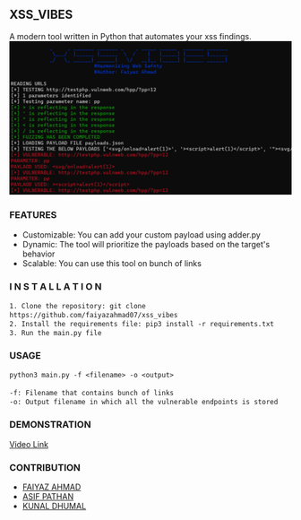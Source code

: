 ## XSS_VIBES
A modern tool written in Python that automates your xss findings.
![alt_text](demo.png)

### FEATURES

- Customizable: You can add your custom payload using adder.py
- Dynamic: The tool will prioritize the payloads based on the target's behavior
- Scalable: You can use this tool on bunch of links


### I N S T A L L A T I O N

```
1. Clone the repository: git clone https://github.com/faiyazahmad07/xss_vibes
2. Install the requirements file: pip3 install -r requirements.txt
3. Run the main.py file
```

### USAGE
```
python3 main.py -f <filename> -o <output>

-f: Filename that contains bunch of links
-o: Output filename in which all the vulnerable endpoints is stored
```

### DEMONSTRATION

[Video Link](https://www.youtube.com/watch?v=sAYZu5ItX90)

### CONTRIBUTION

- [FAIYAZ AHMAD](https://www.linkedin.com/in/faiyaz-ahmad-64457520b)
- [ASIF PATHAN](https://www.linkedin.com/in/asifpathan48/)
- [KUNAL DHUMAL](https://www.linkedin.com/in/kunal-dhumal-47356721a/)
